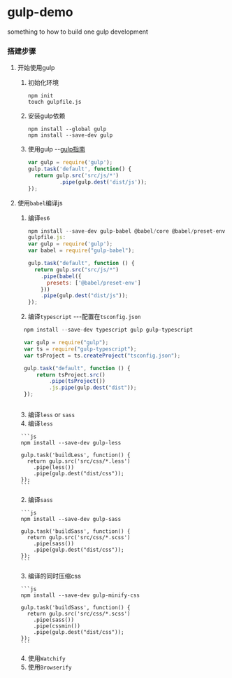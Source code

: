 # gulp-demo
something to how to build one gulp development

### 搭建步骤

1. 开始使用gulp
    1. 初始化环境

        ```
        npm init
        touch gulpfile.js
        ```

    2. 安装gulp依赖

        ```
        npm install --global gulp
        npm install --save-dev gulp
        ```

    3. 使用gulp --[gulp指南](https://www.gulpjs.com.cn/docs/api/)

        ```js
        var gulp = require('gulp');
        gulp.task('default', function() {
          return gulp.src('src/js/*')
                  .pipe(gulp.dest('dist/js'));
        });
        ```

2. 使用`babel`编译js
    1. 编译`es6`

        ```js
        npm install --save-dev gulp-babel @babel/core @babel/preset-env
        gulpfile.js:
        var gulp = require('gulp');
        var babel = require("gulp-babel");

        gulp.task("default", function () {
          return gulp.src("src/js/*")
            .pipe(babel({
              presets: ['@babel/preset-env']
            }))
            .pipe(gulp.dest("dist/js"));
        });
        ```

    2. 编译`typescript` ---配置在`tsconfig.json`

      ```js
        npm install --save-dev typescript gulp gulp-typescript

        var gulp = require("gulp");
        var ts = require("gulp-typescript");
        var tsProject = ts.createProject("tsconfig.json");

        gulp.task("default", function () {
            return tsProject.src()
                .pipe(tsProject())
                .js.pipe(gulp.dest("dist"));
        });

      ```

      ```js

      ```

    3. 编译`less` or `sass` 
      1. 编译`less`

        ```js
        npm install --save-dev gulp-less

        gulp.task('buildLess', function() {
          return gulp.src('src/css/*.less')
            .pipe(less())
            .pipe(gulp.dest("dist/css"));
        });
        ```

      2. 编译`sass`

        ```js
        npm install --save-dev gulp-sass

        gulp.task('buildSass', function() {
          return gulp.src('src/css/*.scss')
            .pipe(sass())
            .pipe(gulp.dest("dist/css"));
        });
        ```
      3. 编译的同时压缩css

        ```js
        npm install --save-dev gulp-minify-css

        gulp.task('buildSass', function() {
          return gulp.src('src/css/*.scss')
            .pipe(sass())
            .pipe(cssmin())
            .pipe(gulp.dest("dist/css"));
        });
        ```

    4. 使用`Watchify`
    5. 使用`Browserify`